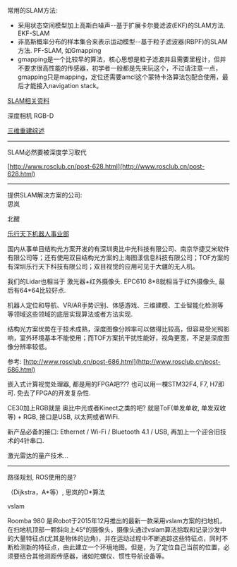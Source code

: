 常用的SLAM方法:

* 采用状态空间模型加上高斯白噪声--基于扩展卡尔曼滤波\(EKF\)的SLAM方法.   EKF-SLAM
* 非高斯概率分布的样本集合来表示运动模型--基于粒子滤波器\(RBPF\)的SLAM方法.  PF-SLAM, 如Gmapping
* gmapping是一个比较早的算法，核心思想是粒子滤波并且需要里程计，但并不要求很高性能的传感器，初学者一般都是先来玩这个，不过请注意一点，gmapping只是mapping，定位还需要amcl这个蒙特卡洛算法包配合使用，最后才能接入navigation stack。

[SLAM相关资料](http://www.jianshu.com/p/ecc9f489d9b2)

深度相机 RGB-D

[三维重建综述](http://www.jianshu.com/p/7ac4990bd93d)

---

SLAM必然要被深度学习取代

[http://www.rosclub.cn/post-628.html](http://www.rosclub.cn/post-628.html)

---

提供SLAM解决方案的公司:  
思岚

北醒

[乐行天下机器人事业部](https://robot.imscv.com/)

国内从事单目结构光方案开发的有深圳奥比中光科技有限公司、南京华捷艾米软件有限公司等；还有使用双目结构光方案的上海图漾信息科技有限公司；TOF方案的有深圳乐行天下科技有限公司；双目视觉的应用可见于大疆的无人机。

我们的Lidar也相当于 激光器+红外摄像头. EPC610 8\*8就相当于红外摄像头, 最后有64\*64比较好点.

机器人定位和导航、VR/AR手势识别、体感游戏、三维建模、工业智能化检测等等领域这些领域的底层实现算法或者方法实现.

结构光方案优势在于技术成熟，深度图像分辨率可以做得比较高，但容易受光照影响，室外环境基本不能使用；而TOF方案抗干扰性能好，视角更宽，不足是深度图像分辨率较低。

参考: [http://www.rosclub.cn/post-686.html](http://www.rosclub.cn/post-686.html)

嵌入式计算视觉处理器, 都是用的FPGA吧??? 也可以用一棵STM32F4, F7, H7即可. 免去了FPGA的开发复杂性.

CE30加上RGB就是 奥比中光或者Kinect之类的吧? 就是ToF\(单发单收, 单发双收等\) + RGB, 接口是USB, 以太网或者WiFi.

新产品必备的接口: Ethernet / Wi-Fi / Bluetooth 4.1 / USB, 再加上一个迎合旧技术的4针串口.

激光雷达的量产技术...

---

路径规划, ROS使用的是?

（Dijkstra，A\*等）, 思岚的D\*算法

vslam

Roomba 980 是iRobot于2015年12月推出的最新一款采用vslam方案的扫地机，在扫地机顶部一颗斜向上45°的摄像头，摄像头通过vslam算法拾取和记录沙发中的大量特征点\(尤其是物体的边角\)，并在运动过程中不断追踪这些特征点，同时不断检测新的特征点，由此建立一个环境地图。但是，为了定位自己当前的位置，必须要结合其他测距传感器，诸如陀螺仪、惯性导航设备等。

